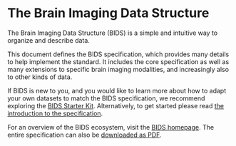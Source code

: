 # The Brain Imaging Data Structure

The Brain Imaging Data Structure (BIDS) is a simple and intuitive way to
organize and describe data.

This document defines the BIDS specification, which provides many details
to help implement the standard. It includes the core specification as well as many extensions
to specific brain imaging modalities, and increasingly also to other kinds of
data.

If BIDS is new to you, and you would like to learn more about how to adapt your
own datasets to match the BIDS specification, we recommend exploring the
[BIDS Starter Kit](https://bids-standard.github.io/bids-starter-kit/).
Alternatively, to get started please read [the introduction to the specification](01-introduction.md).

For an overview of the BIDS ecosystem, visit the [BIDS homepage](https://bids.neuroimaging.io).
The entire specification can also be [downloaded as PDF](https://doi.org/10.5281/zenodo.3686061).
